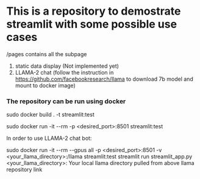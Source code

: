# This is a repository to demostrate streamlit with some possible use cases

/pages contains all the subpage
1. static data display (Not implemented yet)
2. LLAMA-2 chat (follow the instruction in https://github.com/facebookresearch/llama to download 7b model and mount to docker image)

### The repository can be run using docker
sudo docker build . -t streamlit:test

sudo docker run -it --rm -p <desired_port>:8501 streamlit:test <your streamlit command>

In order to use LLAMA-2 chat bot:

sudo docker run -it --rm --gpus all -p <desired_port>:8501 -v <your_llama_directory>:/llama streamlit:test streamlit run streamlit_app.py
<your_llama_directory>: Your local llama directory pulled from above llama repository link

